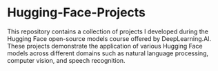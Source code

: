 # Hugging-Face-Projects
This repository contains a collection of projects I developed during the Hugging Face open-source models course offered by DeepLearning.AI. These projects demonstrate the application of various Hugging Face models across different domains such as natural language processing, computer vision, and speech recognition.
